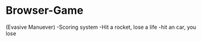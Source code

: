 # Browser-Game

(Evasive Manuever)
 -Scoring system
 -Hit a rocket, lose a life
 -hit an car, you lose

